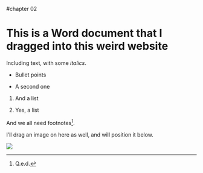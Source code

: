 #chapter 02


# This is a Word document that I dragged into this weird website

Including text, with some *italics*.

-   Bullet points

-   A second one

1.  And a list

2.  Yes, a list

And we all need footnotes[^1].

I’ll drag an image on here as well, and will position it below.

![](/src/crowd.jpg)

[^1]: Q.e.d.